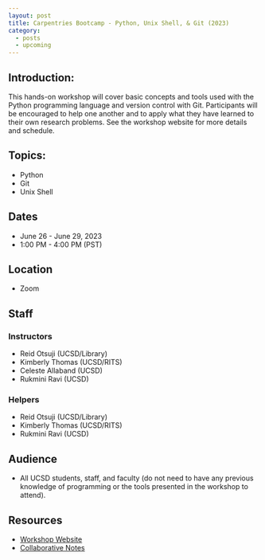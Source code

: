 ```yaml
---
layout: post
title: Carpentries Bootcamp - Python, Unix Shell, & Git (2023)
category:
  - posts
  - upcoming
---
```


## Introduction:

This hands-on workshop will cover basic concepts and tools used with the Python programming language and version control with Git. Participants will be encouraged to help one another and to apply what they have learned to their own research problems. See the workshop website for more details and schedule.


## Topics:

* Python
* Git
* Unix Shell


## Dates

* June 26 - June 29, 2023
* 1:00 PM - 4:00 PM (PST)


## Location

* Zoom


## Staff

### Instructors
* Reid Otsuji (UCSD/Library)
* Kimberly Thomas (UCSD/RITS)
* Celeste Allaband (UCSD)
* Rukmini Ravi (UCSD)

### Helpers
* Reid Otsuji (UCSD/Library)
* Kimberly Thomas (UCSD/RITS)
* Rukmini Ravi (UCSD)


## Audience

* All UCSD students, staff, and faculty (do not need to have any previous knowledge of programming or the tools presented in the workshop to attend).


## Resources

* [Workshop Website](https://ucsdlib.github.io/2023-06-26-UCSD/)
* [Collaborative Notes](https://hackmd.io/4g9vUUBfTzacwN1jGgiKug)
